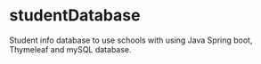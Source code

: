 # studentDatabase

Student info database to use schools with using Java Spring boot, Thymeleaf and mySQL database. 
